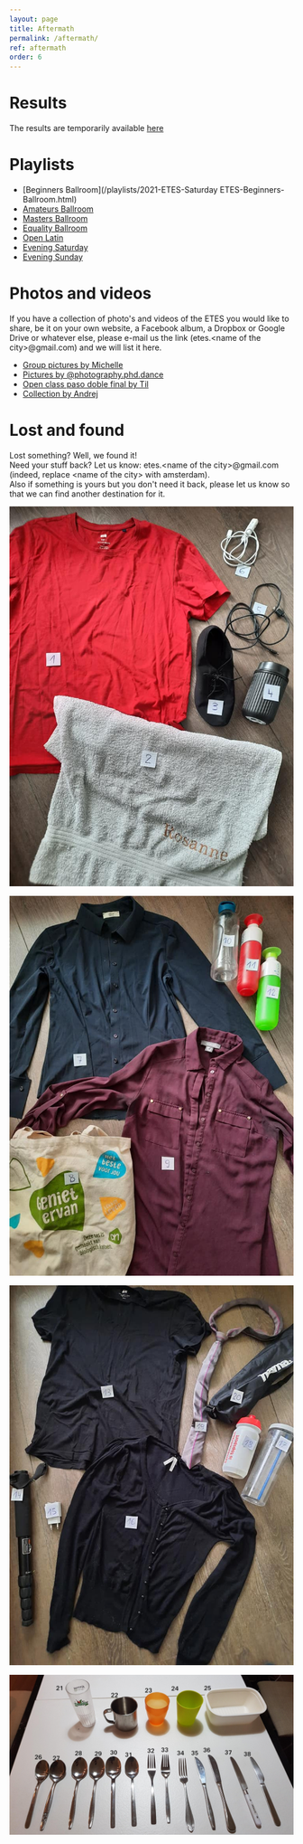 ```yaml
---
layout: page
title: Aftermath
permalink: /aftermath/
ref: aftermath
order: 6
---
```


# Results
The results are temporarily available [here](https://adj.etes2021.eu/results/)

# Playlists

- [Beginners Ballroom](/playlists/2021-ETES-Saturday ETES-Beginners-Ballroom.html)
- [Amateurs Ballroom](/playlists/2021-ETES-Saturday-ETES-Amateurs-Ballroom.html)  
- [Masters Ballroom](/playlists/2021-ETES-Saturday-ETES-Masters-Ballroom.html)  
- [Equality Ballroom](/playlists/2021-ETES-Saturday-ETES-Equality-Ballroom.html)  
- [Open Latin](/playlists/2021-ETES-Saturday-ETES-Open-Latin.html)  
- [Evening Saturday](/playlists/2021-ETES-ETES-Saturday.html)  
- [Evening Sunday](/playlists/2021-ETES-ETES-Sunday.html)  

# Photos and videos
If you have a collection of photo's and videos of the ETES you would like to share, be it on your own website, a Facebook album, a Dropbox or Google Drive or whatever else, please e-mail us the link (etes.\<name of the city>@gmail.com) and we will list it here.

- [Group pictures by Michelle](https://drive.google.com/drive/folders/18tnanhCf3mRCAdihJMB_TCjVKNVmaqnj?usp=sharing)
- [Pictures by @photography.phd.dance](https://www.facebook.com/media/set/?set=a.1079880032830870)
- [Open class paso doble final by Til](https://www.facebook.com/100004297631589/videos/588003265774347/)
- [Collection by Andrej](https://www.dropbox.com/sh/mzde0u8t4rg0r24/AAAg6NF0m0utOa713wC-95-la)

# Lost and found
Lost something? Well, we found it!  
Need your stuff back? Let us know: etes.\<name of the city>@gmail.com (indeed, replace \<name of the city> with amsterdam).  
Also if something is yours but you don't need it back, please let us know so that we can find another destination for it.

![Lost and found 1](/laf/laf1.jpg "Lost and found 1")

![Lost and found 2](/laf/laf2.jpg "Lost and found 2")

![Lost and found 3](/laf/laf3.jpg "Lost and found 3")

![Lost and found 3](/laf/laf4.jpg "Lost and found 4")
